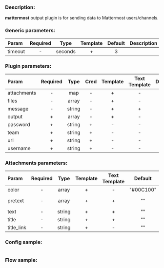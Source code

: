 ### Description:

**mattermost** output plugin is for sending data to Mattermost users/channels.


### Generic parameters:

| Param   | Required |  Type   | Template | Default | Description |
|:--------|:--------:|:-------:|:--------:|:-------:|:------------|
| timeout |    -     | seconds |    +     |    3    |             |


### Plugin parameters:

| Param       | Required |  Type  | Cred | Template | Text Template | Default |             Example              | Description |
|:------------|:--------:|:------:|:----:|:--------:|:-------------:|:-------:|:--------------------------------:|:------------|
| attachments |    -     |  map   |  -   |    +     |       -       |   []    |           see example            |             |
| files       |    -     | array  |  -   |    +     |       -       |   ""    | ["twitter.media", "data.array0"] |             |
| message     |    -     | string |  -   |    +     |       +       |   ""    |       "Hello, {{.FLOW}}!"        |             |
| output      |    +     | array  |  -   |    +     |       -       |   []    |      ["news", "@livelace"]       |             |
| password    |    +     | string |  +   |    -     |       -       |   ""    |                ""                |             |
| team        |    +     | string |  +   |    -     |       -       |   ""    |           "superteam"            |             |
| url         |    +     | string |  +   |    -     |       -       |   ""    | "https://mattermost.example.com" |             |
| username    |    +     | string |  +   |    -     |       -       |   ""    |                ""                |             |


### Attachments parameters:

| Param      | Required |  Type  | Template | Text Template |  Default  |          Example          | Description |
|:-----------|:--------:|:------:|:--------:|:-------------:|:---------:|:-------------------------:|:------------|
| color      |    -     | array  |    +     |       -       | "#00C100" |         "#E40303"         |             |
| pretext    |    -     | array  |    +     |       +       |    ""     | "Pretext {{.TIMEFORMAT}}" |             |
| text       |    -     | string |    +     |       +       |    ""     |    "Hello, {{.FLOW}}!"    |             |
| title      |    -     | string |    +     |       +       |    ""     |     "Title {{.UUID}}"     |             |
| title_link |    -     | string |    +     |       -       |    ""     |   "https://example.com"   |             |


### Config sample:

```toml

```

### Flow sample:

```yaml
```